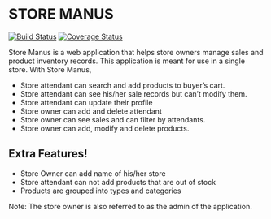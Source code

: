 # STORE MANUS

[![Build Status](https://travis-ci.org/XROLE/storeManus-React.svg?branch=develop)](https://travis-ci.org/XROLE/storeManus-React) [![Coverage Status](https://coveralls.io/repos/github/XROLE/storeManus-React/badge.svg)](https://coveralls.io/github/XROLE/storeManus-React)

Store Manus is a web application that helps store owners manage sales and product inventory records. This application is meant for use in a single store. With Store Manus,
  - Store attendant can search and add products to buyer’s cart.
  - Store attendant can see his/her sale records but can’t modify them.
  - Store attendant can update their profile
  - Store owner can add and delete attendant
  - Store owner can see sales and can filter by attendants.
  - Store owner can add, modify and delete products.

## Extra Features!
  - Store Owner can add name of his/her store
  - Store attendant can not add products that are out of stock
  - Products are grouped into types and categories

Note: The store owner is also referred to as the admin of the application.
